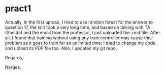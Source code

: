 # pract1

Actually, in the first upload, I tried to use random forest for the answer to question 17, the knit took a very long time, and based on talking with TA (Sheida) and the email from the professor, I just uploaded the .rmd file. After all, I found that training without using any train controller may cause this problem as it goes to train for an unlimited time; I tried to change my code and upload its PDF  file too. Also, I updated my git repo.

Regards,

Narges.

